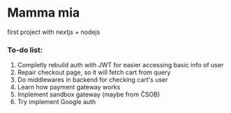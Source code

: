 # Mamma mia
first project with nextjs + nodejs

### To-do list:
1. Completly rebuild auth with JWT for easier accessing basic info of user
2. Repair checkout page, so it will fetch cart from query
3. Do middlewares in backend for checking cart's user
4. Learn how payment gateway works
5. Implement sandbox gateway (maybe from ČSOB)
6. Try implement Google auth